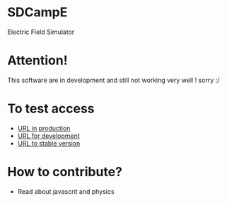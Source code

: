 # SDCampE
Electric Field Simulator

# Attention!
This software are in development and still not working very well ! sorry :/

# To test access
 - [URL in production](https://cdn.rawgit.com/Phimulator/SDCampE/develop/index.html)
 - [URL for development](https://rawgit.com/Phimulator/SDCampE/develop/index.html)
 - [URL to stable version](https://cdn.rawgit.com/Phimulator/SDCampE/1aab9134/simulador.html)

# How to contribute?
  - Read about javascrit and physics
